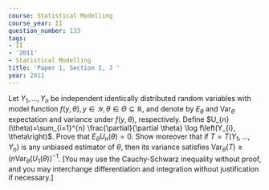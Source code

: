 ```yaml
---
course: Statistical Modelling
course_year: II
question_number: 133
tags:
- II
- '2011'
- Statistical Modelling
title: 'Paper 1, Section I, J '
year: 2011
---
```




Let $Y_{1}, \ldots, Y_{n}$ be independent identically distributed random variables with model function $f(y, \theta), y \in \mathcal{Y}, \theta \in \Theta \subseteq \mathbb{R}$, and denote by $E_{\theta}$ and $\operatorname{Var}_{\theta}$ expectation and variance under $f(y, \theta)$, respectively. Define $U_{n}(\theta)=\sum_{i=1}^{n} \frac{\partial}{\partial \theta} \log f\left(Y_{i}, \theta\right)$. Prove that $E_{\theta} U_{n}(\theta)=0$. Show moreover that if $T=T\left(Y_{1}, \ldots, Y_{n}\right)$ is any unbiased estimator of $\theta$, then its variance satisfies $\operatorname{Var}_{\theta}(T) \geqslant\left(n \operatorname{Var}_{\theta}\left(U_{1}(\theta)\right)^{-1}\right.$. [You may use the Cauchy-Schwarz inequality without proof, and you may interchange differentiation and integration without justification if necessary.]